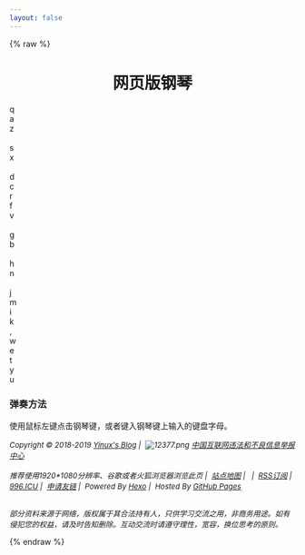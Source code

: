 ```yaml
---
layout: false
---
```

{% raw %}
<!DOCTYPE html PUBLIC "-//W3C//DTD XHTML 1.0 Transitional//EN" "http://www.w3.org/TR/xhtml1/DTD/xhtml1-transitional.dtd">
<html xmlns="http://www.w3.org/1999/xhtml">
<head>
    <meta http-equiv="Content-Type" content="text/html; charset=utf-8" />
    <title>网页版钢琴 | YINUXY'S BLOG</title>
    <link rel="shortcut icon" type="image/x-icon" href="https://cdn.jsdelivr.net/gh/InfiniteYinux/cloud@2.15/favicon/favicons/favicon.ico">
    <meta name="description"content="网页版电子钢琴，试试用键盘弹奏一曲？" />
    <script src="https://cdn.jsdelivr.net/gh/TRHX/CDN-for-itrhx.com@2.0.4/box/piano/piano.js"></script>
    <link href="https://cdn.jsdelivr.net/gh/TRHX/CDN-for-itrhx.com@2.0.4/box/piano/piano.css" type="text/css" rel="stylesheet">

</head>
<body>
    <div id="all">
        <h1 style="width:100%;text-align:center;">网页版钢琴</h1>
        <!--主要代码-->
        <div id="main">
            <div id="key60" class="key whiteKey">q<br>a<br>z</div>
            <div id="key62" class="key whiteKey"><br>s<br>x</div>
            <div id="key64" class="key whiteKey"><br>d<br>c</div>
            <div id="key65" class="key whiteKey">r<br>f<br>v</div>
            <div id="key67" class="key whiteKey"><br>g<br>b</div>
            <div id="key69" class="key whiteKey"><br>h<br>n</div>
            <div id="key71" class="key whiteKey"><br>j<br>m</div>
            <div id="key72" class="key whiteKey">i<br>k<br>,</div>
            <div id="key61" class="key blackKey">w</div>
            <div id="key63" class="key blackKey">e</div>
            <div id="key66" class="key blackKey">t</div>
            <div id="key68" class="key blackKey">y</div>
            <div id="key70" class="key blackKey">u</div>
        </div>
        <div id="comment">
            <h3>弹奏方法</h3>
            <p>使用鼠标左键点击钢琴键，或者键入钢琴键上输入的键盘字母。</p>
        </div>
    </div>
    <footer id="footer" role="contentinfo" style="top:100px;">
        <address>
            <div class="copyright" style="font-size:13px;">
                Copyright&nbsp;©&nbsp;2018-2019&nbsp;<a href="https:/blog.yinuxy.com/" target="_blank">Yinux's Blog</a>&nbsp;|&nbsp;
                <!--<img src="https://cdn.jsdelivr.net/gh/TRHX/CDN-for-itrhx.com@2.0.9/images/icp.png" class="footer-icon">&nbsp;
                <a href="http://www.beian.miit.gov.cn/" target="_blank"> 鄂ICP备19003281号-3</a>&nbsp;|&nbsp;.-->
                <img src="https://cdn.jsdelivr.net/gh/TRHX/CDN-for-itrhx.com@2.0.9/images/12377.png" alt=" 12377.png">
                <a href="http://www.12377.cn/" target="_blank">中国互联网违法和不良信息举报中心</a><br><br>
                推荐使用1920*1080分辨率、谷歌或者火狐浏览器浏览此页&nbsp;|&nbsp;
                <a href="https://blog.yinuxy.com/sitemap.xml" target="_blank">站点地图</a>&nbsp;|&nbsp;
                <script type="text/javascript" src="https://s23.cnzz.com/z_stat.php?id=1278005237&web_id=1278005237"></script>&nbsp;|&nbsp;
                <a href="https://blog.yinuxy.com/atom.xml" target="_blank">RSS订阅</a>&nbsp;|&nbsp;
                <a href="https://996.icu/" target="_blank">996.ICU</a>&nbsp;|&nbsp;
                <a href="https://blog.yinuxy.com/friends/" target="_blank">申请友链</a>&nbsp;|&nbsp;
                Powered By <a href="https://hexo.io/" target="_blank">Hexo</a>&nbsp;|&nbsp;
                Hosted By <a href="https://github.com/" target="_blank">GitHub Pages</a><br><br>
                <p>部分资料来源于网络，版权属于其合法持有人，只供学习交流之用，非商务用途。如有侵犯您的权益，请及时告知删除。互动交流时请遵守理性，宽容，换位思考的原则。</p>
            </div>
        </address>
    </footer>
</body>
</html>
{% endraw %}